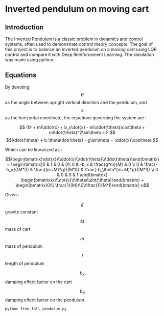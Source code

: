 # Inverted pendulum on moving cart

## Introduction 

The Inverted Pendulum is a classic problem in dynamics and control systems, often used to demonstrate control theory concepts. The goal of this project is to balance an inverted pendulum on a moving cart using LQR control and compare it with Deep Reinforcement Learning. The simulation was made using python.

## Equations

By denoting $$\theta$$ as the angle between upright vertical direction and the pendulum, and $$x$$ as the horizontal coordinate, the equations governing the system are :

$$ (M + m)\ddot{x} + b_x\dot{x} - ml\ddot{\theta}\cos\theta + ml\dot{\theta}^2\sin\theta = F $$
$$l\ddot{\theta} + b_\theta\dot{\theta} - g\sin\theta = \ddot{x}\cos\theta $$

Which can be linearized as :

```math
\begin{bmatrix}\dot{x}\\\ddot{x}\\\dot{\theta}\\\ddot{\theta}\end{bmatrix} = \begin{bmatrix}0 & 1 & 0 & 0\\ 0 & -b_x & \frac{g*m}{M} & 0 \\ 0 & \frac{-b_x}{(M*l)} & \frac{(m+M)*g}{(M*l)} & \frac{-b_\theta*(m+M)*g}{(M*l)} \\ 0 & 0 & 0 & 1 \end{bmatrix} \begin{bmatrix}x\\\dot{x}\\\theta\\\dot{\theta}\end{bmatrix} + \begin{bmatrix}0\\\ \frac{1}{M}\\0\\\frac{1}{M*l}\end{bmatrix} u
```
Given :

$$g$$ gravity constant

$$M$$ mass of cart

$$m$$ mass of pendulum

$$l$$ length of pendulum

$$b_x$$ damping effect factor on the cart

$$b_\theta$$ damping effect factor on the pendulum


```
python free_fall_pendulum.py
```
